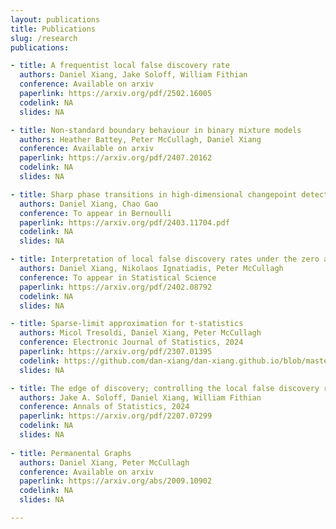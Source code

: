 ```yaml
---
layout: publications
title: Publications
slug: /research
publications:

- title: A frequentist local false discovery rate
  authors: Daniel Xiang, Jake Soloff, William Fithian
  conference: Available on arxiv
  paperlink: https://arxiv.org/pdf/2502.16005
  codelink: NA
  slides: NA

- title: Non-standard boundary behaviour in binary mixture models
  authors: Heather Battey, Peter McCullagh, Daniel Xiang
  conference: Available on arxiv
  paperlink: https://arxiv.org/pdf/2407.20162
  codelink: NA
  slides: NA

- title: Sharp phase transitions in high-dimensional changepoint detection
  authors: Daniel Xiang, Chao Gao
  conference: To appear in Bernoulli
  paperlink: https://arxiv.org/pdf/2403.11704.pdf
  codelink: NA
  slides: NA

- title: Interpretation of local false discovery rates under the zero assumption
  authors: Daniel Xiang, Nikolaos Ignatiadis, Peter McCullagh
  conference: To appear in Statistical Science
  paperlink: https://arxiv.org/pdf/2402.08792
  codelink: NA
  slides: NA

- title: Sparse-limit approximation for t-statistics
  authors: Micol Tresoldi, Daniel Xiang, Peter McCullagh
  conference: Electronic Journal of Statistics, 2024
  paperlink: https://arxiv.org/pdf/2307.01395
  codelink: https://github.com/dan-xiang/dan-xiang.github.io/blob/master/sparse-limit-t-statistics.R
  slides: NA

- title: The edge of discovery; controlling the local false discovery rate at the margin.
  authors: Jake A. Soloff, Daniel Xiang, William Fithian
  conference: Annals of Statistics, 2024
  paperlink: https://arxiv.org/pdf/2207.07299
  codelink: NA
  slides: NA
  
- title: Permanental Graphs
  authors: Daniel Xiang, Peter McCullagh
  conference: Available on arxiv
  paperlink: https://arxiv.org/abs/2009.10902
  codelink: NA
  slides: NA

---
```


